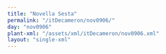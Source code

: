 ```yaml
---
title: "Novella Sesta"
permalink: "/itDecameron/nov0906/"
day: "nov0906"
plant-xml: "/assets/xml/itDecameron/nov0906.xml"
layout: "single-xml"
---
```

